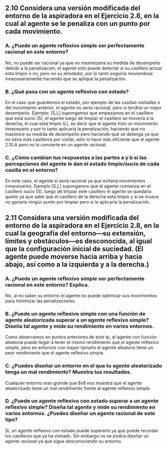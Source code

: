 ## 2.10 Considera una versión modificada del entorno de la aspiradora en el Ejercicio 2.8, en la cual al agente se le penaliza con un punto por cada movimiento.

### A. ¿Puede un agente reflexivo simple ser perfectamente racional en este entorno?

No, no puede ser racional ya que no maximizaria su medida de desempeño debido a la penalización, el agente solo puede detectar si su casillero actual esta limpio o no, pero no su alrededor, por lo tanto seguiria moviendose innecesariamente haciendo que se aplique la penalización.

### B. ¿Qué pasa con un agente reflexivo con estado?

En el caso que guardemos el estado, por ejemplo de las casillas visitadas o del movimiento anterior, el agente no seria racional, pero si tendría un mejor desempeño. Ejemplo: [S,L] supongamos que empezamos en el casillero que está sucio (S), el agente luego de limpiar el casillero se moveria a la derecha, el cual está limpio (L), es decir que el agente hizo un movimiento innecesario y por lo tanto aplicaría la penalización, haciendo que no maximice su medida de desempeño pero haciendo que se detenga ya que no tiene más casilleros por visitar, esto lo hace más eficiente que el agente 2.10.A pero no lo convierte en un agente racional.

### C. ¿Cómo cambian tus respuestas a las partes a y b si las percepciones del agente le dan el estado limpio/sucio de cada casilla en el entorno?

En este caso, el agente si sería racional ya que evitaría movimientos innecesarios. Ejemplo [S,L] supongamos que el agente comienza en el casillero sucio (S), luego de limpiar este casillero el agente se quedaría quieto ya que sabe que el casillero de la derecha esta limpio y si se mueve no ganaría ningún punto por limpiar pero si le aplicaría la penalización.

## 2.11 Considera una versión modificada del entorno de la aspiradora en el Ejercicio 2.8, en la cual la geografía del entorno—su extensión, límites y obstáculos—es desconocida, al igual que la configuración inicial de suciedad. (El agente puede moverse hacia arriba y hacia abajo, así como a la izquierda y a la derecha.)

### A. ¿Puede un agente reflexivo simple ser perfectamente racional en este entorno? Explica.

No, al no saber su entorno el agente no puede optimizar sus movimientos para minimizar las penalizaciones.

### B. ¿Puede un agente reflexivo simple con una función de agente aleatorizada superar a un agente reflexivo simple? Diseña tal agente y mide su rendimiento en varios entornos.

Como observamos en puntos anteriores de este tp, el agente con función aleatoria puede llegar a tener el mismo rendimiento que el agente reflexivo simple, pero en entornos con mayor tamaño el agente aleatorio tiene un peor rendimiento que el agente reflexivo simple.

### C. ¿Puedes diseñar un entorno en el que tu agente aleatorizado tenga un mal rendimiento? Muestra tus resultados.

Cualquier entorno mas grande que 8x8 nos muestra que el agente aleatorizado tiene un mal rendimiento frente al agente reflexivo simple.

### D. ¿Puede un agente reflexivo con estado superar a un agente reflexivo simple? Diseña tal agente y mide su rendimiento en varios entornos. ¿Puedes diseñar un agente racional de este tipo?

Si, un agente reflexivo con estado puede superarlo ya que puede recordar los casilleros que ya ha visitado. Sin embargo no se podria diseñar un agente racional ya que sigue desconociendo su entorno.
